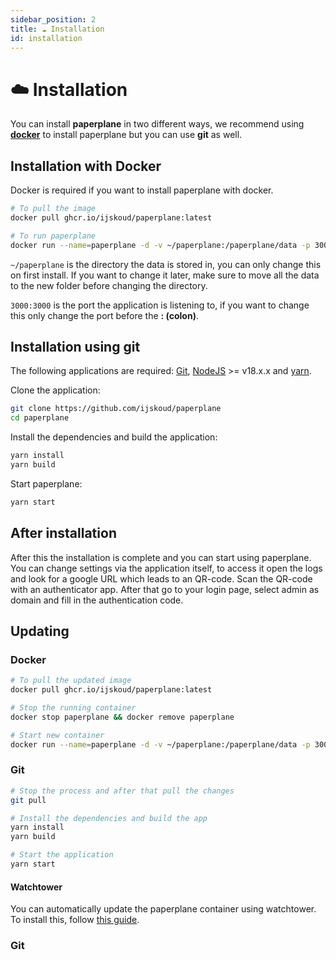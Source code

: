 ```yaml
---
sidebar_position: 2
title: ☁️ Installation
id: installation
---
```


# ☁️ Installation

You can install **paperplane** in two different ways, we recommend using [**docker**](https://docker.io) to install paperplane but you can use **git** as well.

## Installation with Docker

Docker is required if you want to install paperplane with docker.

```bash
# To pull the image
docker pull ghcr.io/ijskoud/paperplane:latest

# To run paperplane
docker run --name=paperplane -d -v ~/paperplane:/paperplane/data -p 3000:3000 ghcr.io/ijskoud/paperplane:latest
```

`~/paperplane` is the directory the data is stored in, you can only change this on first install. If you want to change it later, make sure to move all the data to the new folder before changing the directory.

`3000:3000` is the port the application is listening to, if you want to change this only change the port before the **: (colon)**.

## Installation using git

The following applications are required: [Git](https://git-scm.com/downloads), [NodeJS](https://nodejs.org/) >= v18.x.x and [yarn](https://yarnpkg.com/).

Clone the application:

```bash
git clone https://github.com/ijskoud/paperplane
cd paperplane
```

Install the dependencies and build the application:

```bash
yarn install
yarn build
```

Start paperplane:

```bash
yarn start
```

## After installation

After this the installation is complete and you can start using paperplane. You can change settings via the application itself, to access it open the logs and look for a google URL which leads to an QR-code.
Scan the QR-code with an authenticator app. After that go to your login page, select admin as domain and fill in the authentication code.

## Updating

### Docker

```bash
# To pull the updated image
docker pull ghcr.io/ijskoud/paperplane:latest

# Stop the running container
docker stop paperplane && docker remove paperplane

# Start new container
docker run --name=paperplane -d -v ~/paperplane:/paperplane/data -p 3000:3000 ghcr.io/ijskoud/paperplane:latest
```

### Git

```bash
# Stop the process and after that pull the changes
git pull

# Install the dependencies and build the app
yarn install
yarn build

# Start the application
yarn start
```

#### Watchtower

You can automatically update the paperplane container using watchtower. To install this, follow [this guide](https://containrrr.dev/watchtower/).

### Git
